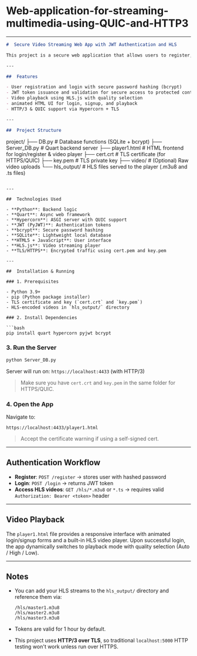 # Web-application-for-streaming-multimedia-using-QUIC-and-HTTP3
---

```markdown
#  Secure Video Streaming Web App with JWT Authentication and HLS

This project is a secure web application that allows users to register, log in, and stream HLS (HTTP Live Streaming) video content. It uses JWT-based authentication, stores user data in a permanent SQLite database with hashed passwords, and delivers video content using HTTP/3 (QUIC) via the Quart framework and Hypercorn server.

---

##  Features

- User registration and login with secure password hashing (bcrypt)
- JWT token issuance and validation for secure access to protected content
- Video playback using HLS.js with quality selection
- animated HTML UI for login, signup, and playback
- HTTP/3 & QUIC support via Hypercorn + TLS

---

##  Project Structure

```

project/
├── DB.py              # Database functions (SQLite + bcrypt)
├── Server\_DB.py       # Quart backend server
├── player1.html       # HTML frontend for login/register & video player
├── cert.crt           # TLS certificate (for HTTPS/QUIC)
├── key.pem            # TLS private key
├── video/             # (Optional) Raw video uploads
└── hls\_output/        # HLS files served to the player (.m3u8 and .ts files)

````

---

##  Technologies Used

- **Python**: Backend logic
- **Quart**: Async web framework
- **Hypercorn**: ASGI server with QUIC support
- **JWT (PyJWT)**: Authentication tokens
- **bcrypt**: Secure password hashing
- **SQLite**: Lightweight local database
- **HTML5 + JavaScript**: User interface
- **HLS.js**: Video streaming player
- **TLS/HTTPS**: Encrypted traffic using cert.pem and key.pem

---

##  Installation & Running

### 1. Prerequisites

- Python 3.9+
- pip (Python package installer)
- TLS certificate and key (`cert.crt` and `key.pem`)
- HLS-encoded videos in `hls_output/` directory

### 2. Install Dependencies

```bash
pip install quart hypercorn pyjwt bcrypt
````

### 3. Run the Server

```bash
python Server_DB.py
```

Server will run on:
`https://localhost:4433` (with HTTP/3)

> Make sure you have `cert.crt` and `key.pem` in the same folder for HTTPS/QUIC.

### 4. Open the App

Navigate to:

```
https://localhost:4433/player1.html
```

>  Accept the certificate warning if using a self-signed cert.

---

##  Authentication Workflow

* **Register**: `POST /register` → stores user with hashed password
* **Login**: `POST /login` → returns JWT token
* **Access HLS videos**: `GET /hls/*.m3u8` or `*.ts` → requires valid `Authorization: Bearer <token>` header

---

##  Video Playback

The `player1.html` file provides a responsive interface with animated login/signup forms and a built-in HLS video player. Upon successful login, the app dynamically switches to playback mode with quality selection (Auto / High / Low).

---

##  Notes

* You can add your HLS streams to the `hls_output/` directory and reference them via:

  ```
  /hls/master1.m3u8
  /hls/master2.m3u8
  /hls/master3.m3u8
  ```
* Tokens are valid for 1 hour by default.
* This project uses **HTTP/3 over TLS**, so traditional `localhost:5000` HTTP testing won't work unless run over HTTPS.

```
